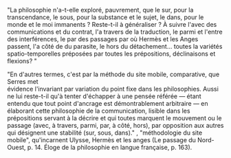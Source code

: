 "La philosophie n'a-t-elle exploré, pauvrement, que le sur, pour la transcendance, le sous, pour la substance et le sujet, le dans, pour le monde et le moi immanents ? Reste-t-il à généraliser ? À suivre l'avec des communications et du contrat, l'a travers de la traduction, le parmi et l'entre des interférences, le par des passages par où Hermès et les Anges passent, l'a côté de du parasite, le hors du détachement... toutes la variétés spatio-temporelles préposées par toutes les prépositions, déclinaisons et flexions? "

"En d'autres termes, c'est par la méthode du site mobile, comparative, que Serres met  
évidence l'invariant par variation du point fixe dans les philosophies. Aussi ne lui reste-t-il qu'à tenter d'échapper à une pensée référée — étant entendu que tout point d'ancrage est démontrablement arbitraire — en élaborant cette philosophie de la communication, lisible dans les prépositions servant à la décrire et qui toutes marquent le mouvement ou le passage (avec, à travers, parmi, par, à côté, hors), par opposition aux autres qui désignent une stabilité (sur, sous, dans)." , "méthodologie du site mobile", qu'incarnent Ulysse, Hermès et les anges (Le passage du Nord-Ouest, p. 14. Éloge de la philosophie en langue française, p. 163). 

